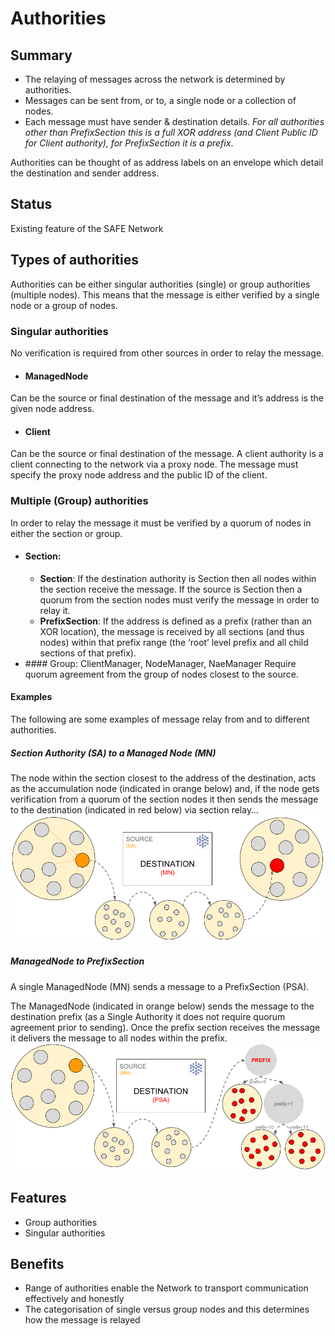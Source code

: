 # Authorities

## Summary
- The relaying of messages across the network is determined by authorities.
- Messages can be sent from, or to, a single node or a collection of nodes.
- Each message must have sender & destination details. _For all authorities other than PrefixSection this is a full XOR address (and Client Public ID for Client authority), for PrefixSection it is a prefix_.

Authorities can be thought of as address labels on an envelope which detail the destination and sender address.

## Status
Existing feature of the SAFE Network

## Types of authorities
Authorities can be either singular authorities (single) or group authorities (multiple nodes). This means that the message is either verified by a single node or a group of nodes.

### Singular authorities
No verification is required from other sources in order to relay the message.
- #### ManagedNode
Can be the source or final destination of the message and it’s address is the given node address.
- #### Client
Can be the source or final destination of the message. A client authority is a client connecting to the network via a proxy node. The message must specify the proxy node address and the public ID of the client.


### Multiple (Group) authorities
In order to relay the message it must be verified by a quorum of nodes in either the section or group.

- #### Section:
    * **Section**: If the destination authority is Section then all nodes within the section receive the message. If the source is Section then a quorum from the section nodes must verify the message in order to relay it.
    * **PrefixSection**: If the address is defined as a prefix (rather than an XOR location), the message is received by all sections (and thus nodes) within that prefix range (the ‘root’ level prefix and all child sections of that prefix).
- #### Group: ClientManager, NodeManager, NaeManager
Require quorum agreement from the group of nodes closest to the source.


#### Examples
The following are some examples of message relay from and to different authorities.
##### Section Authority (SA) to a Managed Node (MN)

The node within the section closest to the address of the destination, acts as the accumulation node (indicated in orange below) and, if the node gets verification from a quorum of the section nodes it then sends the message to the destination (indicated in red below) via section relay…
![SA-to-MN](./images/0301.png)

##### ManagedNode to PrefixSection
A single ManagedNode (MN) sends a message to a PrefixSection (PSA).

The ManagedNode (indicated in orange below) sends the message to the destination prefix (as a Single Authority it does not require quorum agreement prior to sending).  Once the prefix section receives the message it delivers the message to all nodes within the prefix.
![MN-to-PSA](./images/0302.png)

## Features
- Group authorities
- Singular authorities

## Benefits
- Range of authorities enable the Network to transport communication effectively and honestly
- The categorisation of single versus group nodes and this determines how the message is relayed
